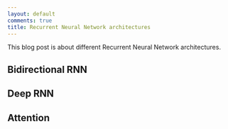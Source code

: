 ```yaml
---
layout: default
comments: true
title: Recurrent Neural Network architectures
---
```


This blog post is about different Recurrent Neural Network architectures.

## Bidirectional RNN

## Deep RNN

## Attention


